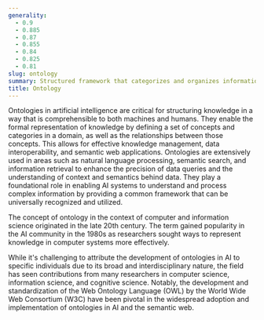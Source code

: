 ```yaml
---
generality:
  - 0.9
  - 0.885
  - 0.87
  - 0.855
  - 0.84
  - 0.825
  - 0.81
slug: ontology
summary: Structured framework that categorizes and organizes information or data into a hierarchy of concepts and relationships, facilitating the sharing and reuse of knowledge across systems and domains.
title: Ontology
---
```


Ontologies in artificial intelligence are critical for structuring knowledge in a way that is comprehensible to both machines and humans. They enable the formal representation of knowledge by defining a set of concepts and categories in a domain, as well as the relationships between those concepts. This allows for effective knowledge management, data interoperability, and semantic web applications. Ontologies are extensively used in areas such as natural language processing, semantic search, and information retrieval to enhance the precision of data queries and the understanding of context and semantics behind data. They play a foundational role in enabling AI systems to understand and process complex information by providing a common framework that can be universally recognized and utilized.

The concept of ontology in the context of computer and information science originated in the late 20th century. The term gained popularity in the AI community in the 1980s as researchers sought ways to represent knowledge in computer systems more effectively.

While it's challenging to attribute the development of ontologies in AI to specific individuals due to its broad and interdisciplinary nature, the field has seen contributions from many researchers in computer science, information science, and cognitive science. Notably, the development and standardization of the Web Ontology Language (OWL) by the World Wide Web Consortium (W3C) have been pivotal in the widespread adoption and implementation of ontologies in AI and the semantic web.
